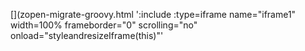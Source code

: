 <!-- Generated by /cicd/docupdate.sh -->
[](zopen-migrate-groovy.html ':include :type=iframe name="iframe1" width=100% frameborder="0" scrolling="no" onload="styleandresizeIframe(this)"'
